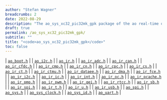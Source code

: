 ```yaml
---
author: "Stefan Wagner"
breadcrumbs: 2
date: 2022-08-29
description: "The ao_sys_xc32_pic32mk_gpk package of the ao real-time operating system."
draft: true
permalink: /ao_sys_xc32_pic32mk_gpk/ 
subtitle: ""
title: "<code>ao_sys_xc32_pic32mk_gpk</code>"
toc: false
---
```


| [`ao_boot.h`](ao_boot.h.md) |
| [`ao_i2c.h`](ao_i2c.h.md) |
| [`ao_ir.h`](ao_ir.h.md) |
| [`ao_ir_adc.h`](ao_ir_adc.h.md) |
| [`ao_ir_can.h`](ao_ir_can.h.md) |
| [`ao_ir_cfdc.h`](ao_ir_cfdc.h.md) |
| [`ao_ir_cmp.h`](ao_ir_cmp.h.md) |
| [`ao_ir_cn.h`](ao_ir_cn.h.md) |
| [`ao_ir_cpc.h`](ao_ir_cpc.h.md) |
| [`ao_ir_cs.h`](ao_ir_cs.h.md) |
| [`ao_ir_ct.h`](ao_ir_ct.h.md) |
| [`ao_ir_ctmu.h`](ao_ir_ctmu.h.md) |
| [`ao_ir_dataee.h`](ao_ir_dataee.h.md) |
| [`ao_ir_dma.h`](ao_ir_dma.h.md) |
| [`ao_ir_fce.h`](ao_ir_fce.h.md) |
| [`ao_ir_i2c.h`](ao_ir_i2c.h.md) |
| [`ao_ir_ic.h`](ao_ir_ic.h.md) |
| [`ao_ir_int.h`](ao_ir_int.h.md) |
| [`ao_ir_oc.h`](ao_ir_oc.h.md) |
| [`ao_ir_pcache.h`](ao_ir_pcache.h.md) |
| [`ao_ir_pmp.h`](ao_ir_pmp.h.md) |
| [`ao_ir_pwm.h`](ao_ir_pwm.h.md) |
| [`ao_ir_qei.h`](ao_ir_qei.h.md) |
| [`ao_ir_rtcc.h`](ao_ir_rtcc.h.md) |
| [`ao_ir_sb.h`](ao_ir_sb.h.md) |
| [`ao_ir_spi.h`](ao_ir_spi.h.md) |
| [`ao_ir_t.h`](ao_ir_t.h.md) |
| [`ao_ir_u.h`](ao_ir_u.h.md) |
| [`ao_ir_usb.h`](ao_ir_usb.h.md) |
| [`ao_spi.h`](ao_spi.h.md) |
| [`ao_sys.h`](ao_sys.h.md) |
| [`ao_sys_clock.h`](ao_sys_clock.h.md) |
| [`ao_sys_id.h`](ao_sys_id.h.md) |
| [`ao_uart.h`](ao_uart.h.md) |
